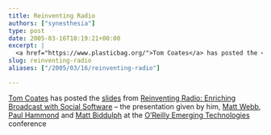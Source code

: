 ```yaml
---
title: Reinventing Radio
authors: ["synesthesia"]
type: post
date: 2005-03-16T10:19:21+00:00
excerpt: |
  <a href="https://www.plasticbag.org/">Tom Coates</a> has posted the <a href="https://www.plasticbag.org/files/misc/radio.pdf">slides</a> from <a href="https://conferences.oreillynet.com/cs/et2005/view/e_sess/5981">Reinventing Radio: Enriching Broadcast with Social Software</a> - the presentation given by him,  <a href="https://www.interconnected.org/home">Matt Webb</a>, <a href="https://www.paulhammond.org/">Paul Hammond</a> and <a href="https://www.hackdiary.com/">Matt Biddulph</a> at the <a href="https://conferences.oreillynet.com/etech/">O'Reilly Emerging Technologies</a> conference
slug: reinventing-radio 
aliases: ["/2005/03/16/reinventing-radio"]

---
```

[Tom Coates][1] has posted the [slides][2] from [Reinventing Radio: Enriching Broadcast with Social Software][3] &#8211; the presentation given by him, [Matt Webb][4], [Paul Hammond][5] and [Matt Biddulph][6] at the [O&#8217;Reilly Emerging Technologies][7] conference

 [1]: https://www.plasticbag.org/
 [2]: https://www.plasticbag.org/files/misc/radio.pdf
 [3]: https://conferences.oreillynet.com/cs/et2005/view/e_sess/5981
 [4]: https://www.interconnected.org/home
 [5]: https://www.paulhammond.org/
 [6]: https://www.hackdiary.com/
 [7]: https://conferences.oreillynet.com/etech/